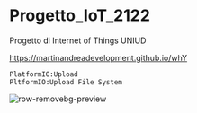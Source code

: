 # Progetto_IoT_2122
 Progetto di Internet of Things UNIUD
 
 https://martinandreadevelopment.github.io/whY
 
 
    PlatformIO:Upload
    PltformIO:Upload File System
   
![row-removebg-preview](https://user-images.githubusercontent.com/62328337/170350134-a5b2fb83-4d33-4e1f-9928-6d5f5aea2e71.png)
